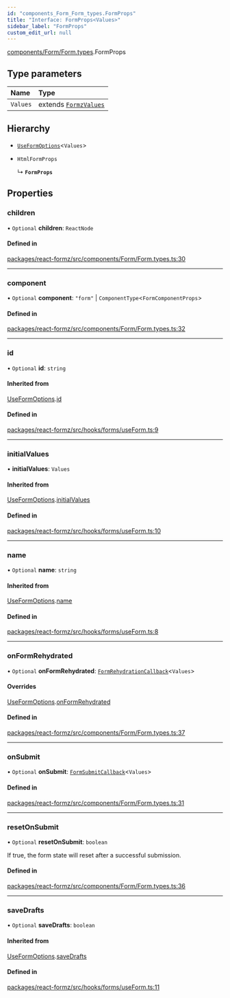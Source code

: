 ```yaml
---
id: "components_Form_Form_types.FormProps"
title: "Interface: FormProps<Values>"
sidebar_label: "FormProps"
custom_edit_url: null
---
```


[components/Form/Form.types](../modules/components_Form_Form_types.md).FormProps

## Type parameters

| Name | Type |
| :------ | :------ |
| `Values` | extends [`FormzValues`](../modules/types_form.md#formzvalues) |

## Hierarchy

- [`UseFormOptions`](hooks_forms_useForm.UseFormOptions.md)<`Values`\>

- `HtmlFormProps`

  ↳ **`FormProps`**

## Properties

### children

• `Optional` **children**: `ReactNode`

#### Defined in

[packages/react-formz/src/components/Form/Form.types.ts:30](https://github.com/ZerryStack/react-formz/blob/1ba1704/packages/react-formz/src/components/Form/Form.types.ts#L30)

___

### component

• `Optional` **component**: ``"form"`` \| `ComponentType`<`FormComponentProps`\>

#### Defined in

[packages/react-formz/src/components/Form/Form.types.ts:32](https://github.com/ZerryStack/react-formz/blob/1ba1704/packages/react-formz/src/components/Form/Form.types.ts#L32)

___

### id

• `Optional` **id**: `string`

#### Inherited from

[UseFormOptions](hooks_forms_useForm.UseFormOptions.md).[id](hooks_forms_useForm.UseFormOptions.md#id)

#### Defined in

[packages/react-formz/src/hooks/forms/useForm.ts:9](https://github.com/ZerryStack/react-formz/blob/1ba1704/packages/react-formz/src/hooks/forms/useForm.ts#L9)

___

### initialValues

• **initialValues**: `Values`

#### Inherited from

[UseFormOptions](hooks_forms_useForm.UseFormOptions.md).[initialValues](hooks_forms_useForm.UseFormOptions.md#initialvalues)

#### Defined in

[packages/react-formz/src/hooks/forms/useForm.ts:10](https://github.com/ZerryStack/react-formz/blob/1ba1704/packages/react-formz/src/hooks/forms/useForm.ts#L10)

___

### name

• `Optional` **name**: `string`

#### Inherited from

[UseFormOptions](hooks_forms_useForm.UseFormOptions.md).[name](hooks_forms_useForm.UseFormOptions.md#name)

#### Defined in

[packages/react-formz/src/hooks/forms/useForm.ts:8](https://github.com/ZerryStack/react-formz/blob/1ba1704/packages/react-formz/src/hooks/forms/useForm.ts#L8)

___

### onFormRehydrated

• `Optional` **onFormRehydrated**: [`FormRehydrationCallback`](../modules/types_form.md#formrehydrationcallback)<`Values`\>

#### Overrides

[UseFormOptions](hooks_forms_useForm.UseFormOptions.md).[onFormRehydrated](hooks_forms_useForm.UseFormOptions.md#onformrehydrated)

#### Defined in

[packages/react-formz/src/components/Form/Form.types.ts:37](https://github.com/ZerryStack/react-formz/blob/1ba1704/packages/react-formz/src/components/Form/Form.types.ts#L37)

___

### onSubmit

• `Optional` **onSubmit**: [`FormSubmitCallback`](../modules/types_form.md#formsubmitcallback)<`Values`\>

#### Defined in

[packages/react-formz/src/components/Form/Form.types.ts:31](https://github.com/ZerryStack/react-formz/blob/1ba1704/packages/react-formz/src/components/Form/Form.types.ts#L31)

___

### resetOnSubmit

• `Optional` **resetOnSubmit**: `boolean`

If true, the form state will reset after a successful submission.

#### Defined in

[packages/react-formz/src/components/Form/Form.types.ts:36](https://github.com/ZerryStack/react-formz/blob/1ba1704/packages/react-formz/src/components/Form/Form.types.ts#L36)

___

### saveDrafts

• `Optional` **saveDrafts**: `boolean`

#### Inherited from

[UseFormOptions](hooks_forms_useForm.UseFormOptions.md).[saveDrafts](hooks_forms_useForm.UseFormOptions.md#savedrafts)

#### Defined in

[packages/react-formz/src/hooks/forms/useForm.ts:11](https://github.com/ZerryStack/react-formz/blob/1ba1704/packages/react-formz/src/hooks/forms/useForm.ts#L11)
